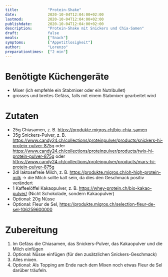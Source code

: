 ```yaml
---
title:             "Protein-Shake"
date:              2020-10-04T12:04:00+02:00
lastmod:           2020-10-04T12:04:00+02:00
publishdate:       2020-10-04T12:04:00+02:00
description:       "Protein-Shake mit Snickers und Chia-Samen"
draft:             false
meals:             ["Snack"]
symptoms:          ["Appetitlosigkeit"]
author:            "Lorenzo"
preparationtimes:  ["2 min"]
---
```


# Benötigte Küchengeräte
- Mixer (ich empfehle ein Stabmixer oder ein Nutribullet)
- grosses und breites Gefäss, falls mit einem Stabmixer gearbeitet wird

# Zutaten
- 25g Chiasamen, z. B. https://produkte.migros.ch/bio-chia-samen
- 35g Snickers-Pulver, z. B. https://www.candy24.ch/collections/proteinpulver/products/snickers-hi-protein-pulver-875g oder https://www.candy24.ch/collections/proteinpulver/products/twix-hi-protein-pulver-875g oder https://www.candy24.ch/collections/proteinpulver/products/mars-hi-protein-pulver-875g
- 2dl laktosefreie Milch, z. B. https://produkte.migros.ch/oh-high-protein-milk
-> die Milch sollte kalt sein, da dies den Geschmack positiv verändert
- 1 Kaffeelöffel Kakaopulver, z. B. https://whey-protein.ch/bio-kakao-pulver/ 
(Nicht Schokolade, sondern Kakaopulver)
- Optional: 20g Nüsse
- Optional: Fleur de Sel, https://produkte.migros.ch/selection-fleur-de-sel-106259600000

# Zubereitung
1. Im Gefäss die Chiasamen, das Snickers-Pulver, das Kakaopulver und die Milch einfügen
2. Optional: Nüsse einfügen (für den zusätzlichen Snickers-Geschmack)
3. Alles mixen.
4. Optional: Als Topping am Ende nach dem Mixen noch etwas Fleur de Sel darüber träufeln. 